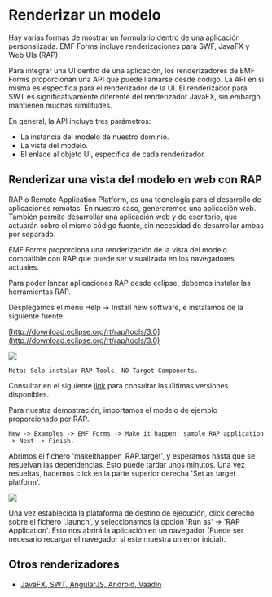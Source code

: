 # Renderizar un modelo

Hay varias formas de mostrar un formulario dentro de una aplicación personalizada. EMF Forms incluye renderizaciones para SWF, JavaFX y Web UIs (RAP).

Para integrar una UI dentro de una aplicación, los renderizadores de EMF Forms proporcionan una API que puede llamarse desde código. La API en si misma es especifica para el renderizador de la UI. El renderizador para SWT es significativamente diferente del renderizador JavaFX, sin embargo, mantienen muchas similitudes. 

En general, la API incluye tres parámetros:

- La instancia del modelo de nuestro dominio.
- La vista del modelo.
- El enlace al objeto UI, especifica de cada renderizador.


## Renderizar una vista del modelo en web con RAP

RAP o Remote Application Platform, es una tecnología para el desarrollo de aplicaciones remotas. En nuestro caso, generaremos una aplicación web. También permite desarrollar una aplicación web y de escritorio, que actuarán sobre el mismo código fuente, sin necesidad de desarrollar ambas por separado.

EMF Forms proporciona una renderización de la vista del modelo compatible con RAP que puede ser visualizada en los navegadores actuales.

Para poder lanzar aplicaciones RAP desde eclipse, debemos instalar las herramientas RAP.

Desplegamos el menú Help -> Install new software, e instalamos de la siguiente fuente.

[http://download.eclipse.org/rt/rap/tools/3.0](http://download.eclipse.org/rt/rap/tools/3.0)

![](http://i.imgur.com/SubkQHr.jpg)

    Nota: Solo instalar RAP Tools, NO Target Components.

Consultar en el siguiente [link](https://www.eclipse.org/rap/downloads/) para consultar las últimas versiones disponibles.

Para nuestra demostración, importamos el modelo de ejemplo proporcionado por RAP.

    New -> Examples -> EMF Forms -> Make it happen: sample RAP application -> Next -> Finish.
    
Abrimos el fichero 'makeithappen_RAP.target', y esperamos hasta que se resuelvan las dependencias. Esto puede tardar unos minutos. Una vez resueltas, hacemos click en la parte superior derecha 'Set as target platform'.

![](http://i.imgur.com/HTN6xIT.jpg)

Una vez establecida la plataforma de destino de ejecución, click derecho sobre el fichero '.launch', y seleccionamos la opción 'Run as' -> 'RAP Application'. Esto nos abrirá la aplicación en un navegador (Puede ser necesario recargar el navegador si este muestra un error inicial).


## Otros renderizadores

- [JavaFX, SWT, AngularJS, Android, Vaadin](http://eclipsesource.com/blogs/tutorials/emf-forms-renderer)

